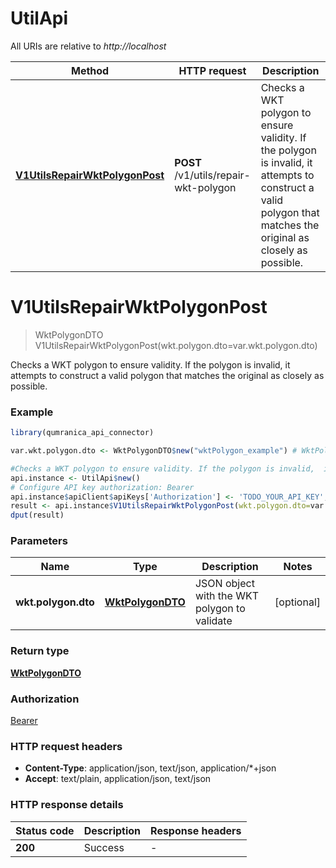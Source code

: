 # UtilApi

All URIs are relative to *http://localhost*

Method | HTTP request | Description
------------- | ------------- | -------------
[**V1UtilsRepairWktPolygonPost**](UtilApi.md#V1UtilsRepairWktPolygonPost) | **POST** /v1/utils/repair-wkt-polygon | Checks a WKT polygon to ensure validity. If the polygon is invalid,  it attempts to construct a valid polygon that matches the original  as closely as possible.


# **V1UtilsRepairWktPolygonPost**
> WktPolygonDTO V1UtilsRepairWktPolygonPost(wkt.polygon.dto=var.wkt.polygon.dto)

Checks a WKT polygon to ensure validity. If the polygon is invalid,  it attempts to construct a valid polygon that matches the original  as closely as possible.

### Example
```R
library(qumranica_api_connector)

var.wkt.polygon.dto <- WktPolygonDTO$new("wktPolygon_example") # WktPolygonDTO | JSON object with the WKT polygon to validate

#Checks a WKT polygon to ensure validity. If the polygon is invalid,  it attempts to construct a valid polygon that matches the original  as closely as possible.
api.instance <- UtilApi$new()
# Configure API key authorization: Bearer
api.instance$apiClient$apiKeys['Authorization'] <- 'TODO_YOUR_API_KEY';
result <- api.instance$V1UtilsRepairWktPolygonPost(wkt.polygon.dto=var.wkt.polygon.dto)
dput(result)
```

### Parameters

Name | Type | Description  | Notes
------------- | ------------- | ------------- | -------------
 **wkt.polygon.dto** | [**WktPolygonDTO**](WktPolygonDTO.md)| JSON object with the WKT polygon to validate | [optional] 

### Return type

[**WktPolygonDTO**](WktPolygonDTO.md)

### Authorization

[Bearer](../README.md#Bearer)

### HTTP request headers

 - **Content-Type**: application/json, text/json, application/*+json
 - **Accept**: text/plain, application/json, text/json

### HTTP response details
| Status code | Description | Response headers |
|-------------|-------------|------------------|
| **200** | Success |  -  |

